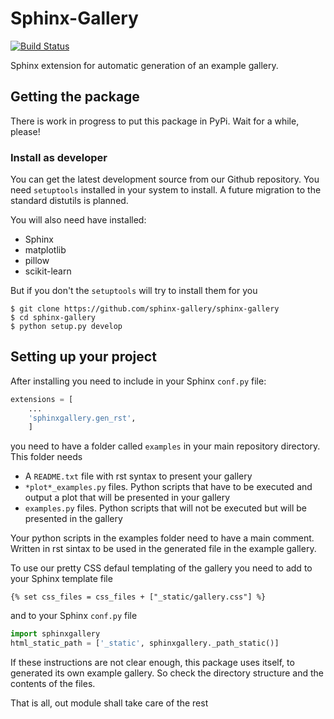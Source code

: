 Sphinx-Gallery
==============
[![Build Status](https://travis-ci.org/sphinx-gallery/sphinx-gallery.svg?branch=master)](https://travis-ci.org/Titan-C/sphinx-gallery)

Sphinx extension for automatic generation of an example gallery.

Getting the package
-------------------

There is work in progress to put this package in PyPi. Wait for a while, please!

### Install as developer


You can get the latest development source from our Github repository.
You need `setuptools` installed in your system to install. A future migration
to the standard distutils is planned.

You will also need have installed:
* Sphinx
* matplotlib
* pillow
* scikit-learn

But if you don't the `setuptools` will try to install them for you


```
$ git clone https://github.com/sphinx-gallery/sphinx-gallery
$ cd sphinx-gallery
$ python setup.py develop
```

Setting up your project
-----------------------

After installing you need to include in your Sphinx `conf.py` file:


```python
extensions = [
    ...
    'sphinxgallery.gen_rst',
    ]
```
you need to have a folder called `examples` in your main repository directory.
This folder needs

* A `README.txt` file with rst syntax to present your gallery
* `*plot*_examples.py` files. Python scripts that have to be executed
  and output a plot that will be presented in your gallery
* `examples.py` files. Python scripts that will not be executed but will be presented
  in the gallery

Your python scripts in the examples folder need to have a main comment. Written
in rst sintax to be used in the generated file in the example gallery.

To use our pretty CSS defaul templating of the gallery you need to add to your
Sphinx template file

```
{% set css_files = css_files + ["_static/gallery.css"] %}
```

and to your Sphinx `conf.py` file
```python
import sphinxgallery
html_static_path = ['_static', sphinxgallery._path_static()]
```
If these instructions are not clear enough, this package uses itself, to generated
its own example gallery. So check the directory structure and the contents of the
files.

That is all, out module shall take care of the rest


